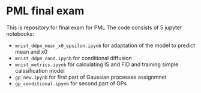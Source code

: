 # PML final exam
This is repository for final exam for PML 
The code consists of 5 jupyter notebooks:
- `mnist_ddpm_mean_x0_epsilon.ipynb` for adaptation of the model to predict mean and x0
- `mnist_ddpm_cond.ipynb` for conditional diffusion
- `mnist_metrics.ipynb` for calculating IS and FID and training simple calssification model
- `gp_new.ipynb` for first part of Gaussian processes assignmnet
- `gp_conditional.ipynb` for second part of GPs 
